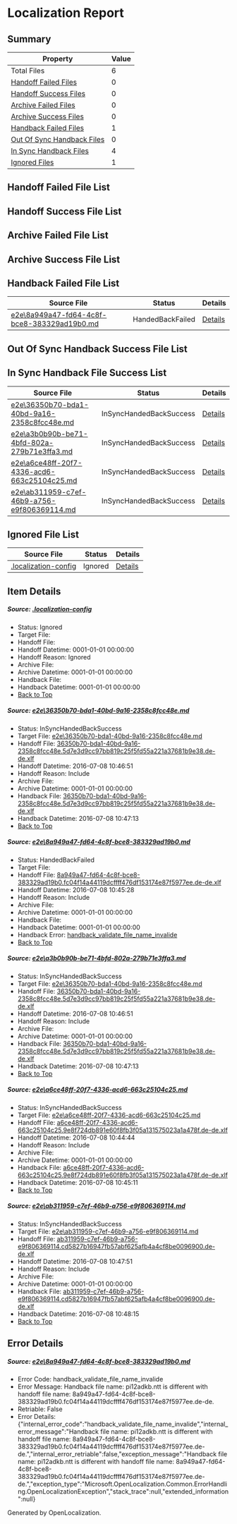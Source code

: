 # <a name='report-top'></a> Localization Report

## Summary
 Property | Value 
 -------- | ----- 
 Total Files | 6
[ Handoff Failed Files ](#handoff-failed-list)| 0
[ Handoff Success Files ](#handoff-success-list)| 0
[ Archive Failed Files ](#archive-failed-list)| 0
[ Archive Success Files ](#archive-success-list)| 0
[ Handback Failed Files ](#handback-failed-list)| 1
[ Out Of Sync Handback Files ](#outofsync-handback-success-list)| 0
[ In Sync Handback Files ](#insync-handback-success-list)| 4
[ Ignored Files ](#ignored-list)| 1

## <a name='handoff-failed-list'></a> Handoff Failed File List

## <a name='handoff-success-list'></a> Handoff Success File List

## <a name='archive-failed-list'></a> Archive Failed File List

## <a name='archive-success-list'></a> Archive Success File List

## <a name='handback-failed-list'></a> Handback Failed File List
 Source File | Status | Details 
 ----------- | ------ | ------- 
 [e2e\8a949a47-fd64-4c8f-bce8-383329ad19b0.md](https://github.com/OpenLocalizationTestOrg/oltest/blob/6c010928c50253610be2ee17e6ab2da0ccf08ea6/e2e/8a949a47-fd64-4c8f-bce8-383329ad19b0.md) | HandedBackFailed | [Details](#fa9d983561226f7c10e542cfc9c0f8d5e1841dd52)

## <a name='outofsync-handback-success-list'></a> Out Of Sync Handback Success File List

## <a name='insync-handback-success-list'></a> In Sync Handback File Success List
 Source File | Status | Details 
 ----------- | ------ | ------- 
 [e2e\36350b70-bda1-40bd-9a16-2358c8fcc48e.md](https://github.com/OpenLocalizationTestOrg/oltest/blob/669c69d5dba4fa6e218164ca4227fb719e5eeb3f/e2e/36350b70-bda1-40bd-9a16-2358c8fcc48e.md) | InSyncHandedBackSuccess | [Details](#8cff2d71048d85a9eca1463d42378df54ec038bd1)
 [e2e\a3b0b90b-be71-4bfd-802a-279b71e3ffa3.md](https://github.com/OpenLocalizationTestOrg/oltest/blob/c1572da366a7c9f4ec2a28c24bc600ee771213e5/e2e/a3b0b90b-be71-4bfd-802a-279b71e3ffa3.md) | InSyncHandedBackSuccess | [Details](#8cff2d71048d85a9eca1463d42378df54ec038bd3)
 [e2e\a6ce48ff-20f7-4336-acd6-663c25104c25.md](https://github.com/OpenLocalizationTestOrg/oltest/blob/c57b1c8af2f6b84884905c17d320d66d924ef2fe/e2e/a6ce48ff-20f7-4336-acd6-663c25104c25.md) | InSyncHandedBackSuccess | [Details](#db613be266f92c8ec11fa7b8c40b016057be0e704)
 [e2e\ab311959-c7ef-46b9-a756-e9f806369114.md](https://github.com/OpenLocalizationTestOrg/oltest/blob/c1572da366a7c9f4ec2a28c24bc600ee771213e5/e2e/ab311959-c7ef-46b9-a756-e9f806369114.md) | InSyncHandedBackSuccess | [Details](#e3271bbee6634186b8958fd5d19abc078f844e5d5)

## <a name='ignored-list'></a> Ignored File List
 Source File | Status | Details 
 ----------- | ------ | ------- 
 [.localization-config](https://github.com/OpenLocalizationTestOrg/oltest/blob/c1572da366a7c9f4ec2a28c24bc600ee771213e5/.localization-config) | Ignored | [Details](#3d4f252ac210baf56311d7e97dcc2db10974dbd20)

## Item Details
##### <a name='3d4f252ac210baf56311d7e97dcc2db10974dbd20'></a> Source: [.localization-config](https://github.com/OpenLocalizationTestOrg/oltest/blob/c1572da366a7c9f4ec2a28c24bc600ee771213e5/.localization-config)
* Status: Ignored
* Target File: 
* Handoff File: 
* Handoff Datetime: 0001-01-01 00:00:00
* Handoff Reason: Ignored
* Archive File: 
* Archive Datetime: 0001-01-01 00:00:00
* Handback File: 
* Handback Datetime: 0001-01-01 00:00:00
* [Back to Top](#report-top)

##### <a name='8cff2d71048d85a9eca1463d42378df54ec038bd1'></a> Source: [e2e\36350b70-bda1-40bd-9a16-2358c8fcc48e.md](https://github.com/OpenLocalizationTestOrg/oltest/blob/669c69d5dba4fa6e218164ca4227fb719e5eeb3f/e2e/36350b70-bda1-40bd-9a16-2358c8fcc48e.md)
* Status: InSyncHandedBackSuccess
* Target File: [e2e\36350b70-bda1-40bd-9a16-2358c8fcc48e.md](https://github.com/OpenLocalizationTestOrg/oltest-dede-fly/blob/0e0729c57862473f64e5de9b8f0853dc8a59afb9/e2e/36350b70-bda1-40bd-9a16-2358c8fcc48e.md)
* Handoff File: [36350b70-bda1-40bd-9a16-2358c8fcc48e.5d7e3d9cc97bb819c25f5fd55a221a37681b9e38.de-de.xlf](https://github.com/OpenLocalizationTestOrg/olhandoff-e2e/blob/ac4c47dbe9c7dff1963e7b7eacdfe8847445995a/ol-handoff/OpenLocalizationTestOrg/oltest-dede-fly/ci/ht/36350b70-bda1-40bd-9a16-2358c8fcc48e.5d7e3d9cc97bb819c25f5fd55a221a37681b9e38.de-de.xlf)
* Handoff Datetime: 2016-07-08 10:46:51
* Handoff Reason: Include
* Archive File: 
* Archive Datetime: 0001-01-01 00:00:00
* Handback File: [36350b70-bda1-40bd-9a16-2358c8fcc48e.5d7e3d9cc97bb819c25f5fd55a221a37681b9e38.de-de.xlf](https://github.com/OpenLocalizationTestOrg/olhandback-e2e/blob/e48397fa4707e3165b35db03e1296855b862cae9/ol-handback/OpenLocalizationTestOrg/oltest-dede-fly/ci/ht/36350b70-bda1-40bd-9a16-2358c8fcc48e.5d7e3d9cc97bb819c25f5fd55a221a37681b9e38.de-de.xlf)
* Handback Datetime: 2016-07-08 10:47:13
* [Back to Top](#report-top)

##### <a name='fa9d983561226f7c10e542cfc9c0f8d5e1841dd52'></a> Source: [e2e\8a949a47-fd64-4c8f-bce8-383329ad19b0.md](https://github.com/OpenLocalizationTestOrg/oltest/blob/6c010928c50253610be2ee17e6ab2da0ccf08ea6/e2e/8a949a47-fd64-4c8f-bce8-383329ad19b0.md)
* Status: HandedBackFailed
* Target File: 
* Handoff File: [8a949a47-fd64-4c8f-bce8-383329ad19b0.fc04f14a44119dcffff476df153174e87f5977ee.de-de.xlf](https://github.com/OpenLocalizationTestOrg/olhandoff-e2e/blob/7d964d29486b20385a6733173745efccfa953b91/ol-handoff/OpenLocalizationTestOrg/oltest-dede-fly/ci/ht/8a949a47-fd64-4c8f-bce8-383329ad19b0.fc04f14a44119dcffff476df153174e87f5977ee.de-de.xlf)
* Handoff Datetime: 2016-07-08 10:45:28
* Handoff Reason: Include
* Archive File: 
* Archive Datetime: 0001-01-01 00:00:00
* Handback File: 
* Handback Datetime: 0001-01-01 00:00:00
* Handback Error: [handback_validate_file_name_invalide](#fa9d983561226f7c10e542cfc9c0f8d5e1841dd52handback_validate_file_name_invalide)
* [Back to Top](#report-top)

##### <a name='8cff2d71048d85a9eca1463d42378df54ec038bd3'></a> Source: [e2e\a3b0b90b-be71-4bfd-802a-279b71e3ffa3.md](https://github.com/OpenLocalizationTestOrg/oltest/blob/c1572da366a7c9f4ec2a28c24bc600ee771213e5/e2e/a3b0b90b-be71-4bfd-802a-279b71e3ffa3.md)
* Status: InSyncHandedBackSuccess
* Target File: [e2e\36350b70-bda1-40bd-9a16-2358c8fcc48e.md](https://github.com/OpenLocalizationTestOrg/oltest-dede-fly/blob/0e0729c57862473f64e5de9b8f0853dc8a59afb9/e2e/36350b70-bda1-40bd-9a16-2358c8fcc48e.md)
* Handoff File: [36350b70-bda1-40bd-9a16-2358c8fcc48e.5d7e3d9cc97bb819c25f5fd55a221a37681b9e38.de-de.xlf](https://github.com/OpenLocalizationTestOrg/olhandoff-e2e/blob/ac4c47dbe9c7dff1963e7b7eacdfe8847445995a/ol-handoff/OpenLocalizationTestOrg/oltest-dede-fly/ci/ht/36350b70-bda1-40bd-9a16-2358c8fcc48e.5d7e3d9cc97bb819c25f5fd55a221a37681b9e38.de-de.xlf)
* Handoff Datetime: 2016-07-08 10:46:51
* Handoff Reason: Include
* Archive File: 
* Archive Datetime: 0001-01-01 00:00:00
* Handback File: [36350b70-bda1-40bd-9a16-2358c8fcc48e.5d7e3d9cc97bb819c25f5fd55a221a37681b9e38.de-de.xlf](https://github.com/OpenLocalizationTestOrg/olhandback-e2e/blob/e48397fa4707e3165b35db03e1296855b862cae9/ol-handback/OpenLocalizationTestOrg/oltest-dede-fly/ci/ht/36350b70-bda1-40bd-9a16-2358c8fcc48e.5d7e3d9cc97bb819c25f5fd55a221a37681b9e38.de-de.xlf)
* Handback Datetime: 2016-07-08 10:47:13
* [Back to Top](#report-top)

##### <a name='db613be266f92c8ec11fa7b8c40b016057be0e704'></a> Source: [e2e\a6ce48ff-20f7-4336-acd6-663c25104c25.md](https://github.com/OpenLocalizationTestOrg/oltest/blob/c57b1c8af2f6b84884905c17d320d66d924ef2fe/e2e/a6ce48ff-20f7-4336-acd6-663c25104c25.md)
* Status: InSyncHandedBackSuccess
* Target File: [e2e\a6ce48ff-20f7-4336-acd6-663c25104c25.md](https://github.com/OpenLocalizationTestOrg/oltest-dede-fly/blob/d53476c4ee7a73ff17fc3f2ac0334183fa473df3/e2e/a6ce48ff-20f7-4336-acd6-663c25104c25.md)
* Handoff File: [a6ce48ff-20f7-4336-acd6-663c25104c25.9e8f724db891e60f8fb3f05a131575023a1a478f.de-de.xlf](https://github.com/OpenLocalizationTestOrg/olhandoff-e2e/blob/6262c342b79e813e0b71c5acf87a0ae90d8b1bc2/ol-handoff/OpenLocalizationTestOrg/oltest-dede-fly/ci/ht/a6ce48ff-20f7-4336-acd6-663c25104c25.9e8f724db891e60f8fb3f05a131575023a1a478f.de-de.xlf)
* Handoff Datetime: 2016-07-08 10:44:44
* Handoff Reason: Include
* Archive File: 
* Archive Datetime: 0001-01-01 00:00:00
* Handback File: [a6ce48ff-20f7-4336-acd6-663c25104c25.9e8f724db891e60f8fb3f05a131575023a1a478f.de-de.xlf](https://github.com/OpenLocalizationTestOrg/olhandback-e2e/blob/4c2987b0333a95c33e9306292033beaec09845c3/ol-handback/OpenLocalizationTestOrg/oltest-dede-fly/ci/ht/a6ce48ff-20f7-4336-acd6-663c25104c25.9e8f724db891e60f8fb3f05a131575023a1a478f.de-de.xlf)
* Handback Datetime: 2016-07-08 10:45:11
* [Back to Top](#report-top)

##### <a name='e3271bbee6634186b8958fd5d19abc078f844e5d5'></a> Source: [e2e\ab311959-c7ef-46b9-a756-e9f806369114.md](https://github.com/OpenLocalizationTestOrg/oltest/blob/c1572da366a7c9f4ec2a28c24bc600ee771213e5/e2e/ab311959-c7ef-46b9-a756-e9f806369114.md)
* Status: InSyncHandedBackSuccess
* Target File: [e2e\ab311959-c7ef-46b9-a756-e9f806369114.md](https://github.com/OpenLocalizationTestOrg/oltest-dede-fly/blob/e17aa2138429e844078d4485a01eb1ff76b15d16/e2e/ab311959-c7ef-46b9-a756-e9f806369114.md)
* Handoff File: [ab311959-c7ef-46b9-a756-e9f806369114.cd5827b16947fb57abf625afb4a4cf8be0096900.de-de.xlf](https://github.com/OpenLocalizationTestOrg/olhandoff-e2e/blob/0f56b0660552f4d890e4cce0cc14f0b688c57cc5/ol-handoff/OpenLocalizationTestOrg/oltest-dede-fly/ci/ht/ab311959-c7ef-46b9-a756-e9f806369114.cd5827b16947fb57abf625afb4a4cf8be0096900.de-de.xlf)
* Handoff Datetime: 2016-07-08 10:47:51
* Handoff Reason: Include
* Archive File: 
* Archive Datetime: 0001-01-01 00:00:00
* Handback File: [ab311959-c7ef-46b9-a756-e9f806369114.cd5827b16947fb57abf625afb4a4cf8be0096900.de-de.xlf](https://github.com/OpenLocalizationTestOrg/olhandback-e2e/blob/5f5552abf4bdbcc891399201e5d37263059d2543/ol-handback/OpenLocalizationTestOrg/oltest-dede-fly/ci/ht/ab311959-c7ef-46b9-a756-e9f806369114.cd5827b16947fb57abf625afb4a4cf8be0096900.de-de.xlf)
* Handback Datetime: 2016-07-08 10:48:15
* [Back to Top](#report-top)


## Error Details
##### <a name='fa9d983561226f7c10e542cfc9c0f8d5e1841dd52handback_validate_file_name_invalide'></a> Source: [e2e\8a949a47-fd64-4c8f-bce8-383329ad19b0.md](#fa9d983561226f7c10e542cfc9c0f8d5e1841dd52)
* Error Code: handback_validate_file_name_invalide
* Error Message: Handback file name: pi12adkb.ntt is different with handoff file name: 8a949a47-fd64-4c8f-bce8-383329ad19b0.fc04f14a44119dcffff476df153174e87f5977ee.de-de.
* Retriable: False
* Error Details: {"internal_error_code":"handback_validate_file_name_invalide","internal_error_message":"Handback file name: pi12adkb.ntt is different with handoff file name: 8a949a47-fd64-4c8f-bce8-383329ad19b0.fc04f14a44119dcffff476df153174e87f5977ee.de-de.","internal_error_retriable":false,"exception_message":"Handback file name: pi12adkb.ntt is different with handoff file name: 8a949a47-fd64-4c8f-bce8-383329ad19b0.fc04f14a44119dcffff476df153174e87f5977ee.de-de.","exception_type":"Microsoft.OpenLocalization.Common.ErrorHandling.OpenLocalizationException","stack_trace":null,"extended_information":null}


Generated by OpenLocalization.
